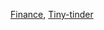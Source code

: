 [Finance](https://daniilgk.github.io/git-pages.daniilgk.io/finance/),
[Tiny-tinder](https://daniilgk.github.io/git-pages.daniilgk.io/tiny-tinder/)
